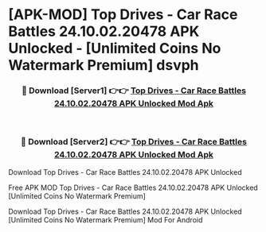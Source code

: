 # [APK-MOD] Top Drives - Car Race Battles 24.10.02.20478 APK Unlocked - [Unlimited Coins No Watermark Premium] dsvph



<div align="center">
<h3>🔴 Download [Server1] 👉👉 <a href="https://momento.my/?title=Top_Drives_-_Car_Race_Battles_24.10.02.20478_APK_Unlocked">Top Drives - Car Race Battles 24.10.02.20478 APK Unlocked Mod Apk</a></h3><br>

<h3>🔴 Download [Server2] 👉👉 <a href="https://momento.my/?title=Top_Drives_-_Car_Race_Battles_24.10.02.20478_APK_Unlocked">Top Drives - Car Race Battles 24.10.02.20478 APK Unlocked Mod Apk</a></h3>
</div>



Download Top Drives - Car Race Battles 24.10.02.20478 APK Unlocked 

Free APK MOD Top Drives - Car Race Battles 24.10.02.20478 APK Unlocked [Unlimited Coins No Watermark Premium]

Download Top Drives - Car Race Battles 24.10.02.20478 APK Unlocked [Unlimited Coins No Watermark Premium] Mod For Android
